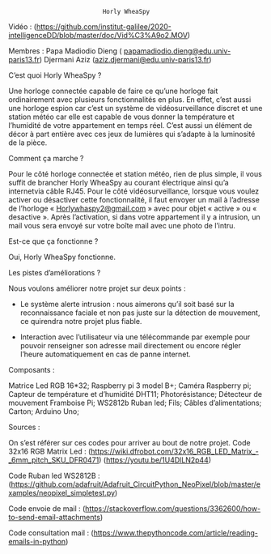
                              Horly WheaSpy


Vidéo :
(https://github.com/institut-galilee/2020-intelligenceDD/blob/master/doc/Vid%C3%A9o2.MOV)



Membres :
Papa Madiodio Dieng ( papamadiodio.dieng@edu.univ-paris13.fr)
Djermani Aziz (aziz.djermani@edu.univ-paris13.fr)



C’est quoi Horly WheaSpy ?

  
  Une horloge connectée capable de faire ce qu’une horloge fait ordinairement
avec plusieurs fonctionnalités en plus. En effet, c’est aussi une horloge espion car c’est un système de vidéosurveillance discret et une station météo car elle est capable de vous donner la température et l’humidité de votre appartement en temps réel. C’est aussi un élément de décor à part entière avec ces jeux de lumières qui s’adapte à la luminosité de la pièce.



Comment ça marche ?


Pour le côté horloge connectée et station météo, rien de plus simple, il vous suffit de brancher Horly WheaSpy au courant électrique ainsi qu’a internetvia câble RJ45.
Pour le côté vidéosurveillance, lorsque vous voulez activer ou désactiver
cette fonctionnalité, il faut envoyer un mail à l’adresse de l’horloge
« Horlywhaspy2@gmail.com » avec pour objet « active » ou « desactive ».
Après l’activation, si dans votre appartement il y a intrusion, un mail vous
sera envoyé sur votre boîte mail avec une photo de l’intru.



Est-ce que ça fonctionne ?

Oui, Horly WheaSpy fonctionne.




Les pistes d’améliorations ?


Nous voulons améliorer notre projet sur deux points :
- Le système alerte intrusion : nous aimerons qu’il soit basé sur la
reconnaissance faciale et non pas juste sur la détection de mouvement, ce quirendra notre projet plus fiable.

- Interaction avec l’utilisateur via une télécommande par exemple pour
pouvoir renseigner son adresse mail directement ou encore régler l’heure
automatiquement en cas de panne internet.


Composants :

Matrice Led RGB 16*32; 
Raspberry pi 3 model B+;
Caméra Raspberry pi;
Capteur de température et d’humidité DHT11;
Photorésistance;
Détecteur de mouvement Framboise Pi;
WS2812b Ruban led;
Fils;
Câbles d’alimentations;
Carton;
Arduino Uno;






Sources :

On s’est référer sur ces codes pour arriver au bout de notre projet.
Code 32x16 RGB Matrix Led :
(https://wiki.dfrobot.com/32x16_RGB_LED_Matrix_-_6mm_pitch_SKU_DFR0471)
(https://youtu.be/1U4DlLN2p44)

Code Ruban led WS2812B :
(https://github.com/adafruit/Adafruit_CircuitPython_NeoPixel/blob/master/examples/neopixel_simpletest.py)

Code envoie de mail :
(https://stackoverflow.com/questions/3362600/how-to-send-email-attachments)

Code consultation mail :
(https://www.thepythoncode.com/article/reading-emails-in-python) 
